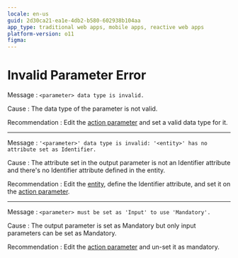 ```yaml
---
locale: en-us
guid: 2d30ca21-ea1e-4db2-b580-602938b104aa
app_type: traditional web apps, mobile apps, reactive web apps
platform-version: o11
figma:
---
```


# Invalid Parameter Error

Message
:   `<parameter> data type is invalid.`

Cause
:   The data type of the parameter is not valid.

Recommendation
:   Edit the [action parameter](<../../integration-studio/element-property/action-parameter.md>) and set a valid data type for it.

---

Message
:   `'<parameter>' data type is invalid: '<entity>' has no attribute set as Identifier.`

Cause
:   The attribute set in the output parameter is not an Identifier attribute and there's no Identifier attribute defined in the entity.

Recommendation
:   Edit the [entity](<../../../integration-with-systems/integration-studio/managing-extensions/entity-define.md>), define the Identifier attribute, and set it on the [action parameter](<../../integration-studio/element-property/action-parameter.md>).

---

Message
:   `<parameter> must be set as 'Input' to use 'Mandatory'.`

Cause
:   The output parameter is set as Mandatory but only input parameters can be set as Mandatory.

Recommendation
:   Edit the [action parameter](<../../integration-studio/element-property/action-parameter.md>) and un-set it as mandatory.

